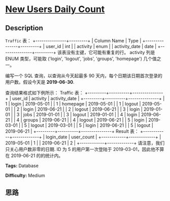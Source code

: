 # [New Users Daily Count][title]

## Description

`Traffic` 表：
            +---------------+---------+    | Column Name   | Type    |    +---------------+---------+    | user_id       | int     |    | activity      | enum    |    | activity_date | date    |    +---------------+---------+    该表没有主键，它可能有重复的行。    activity 列是 ENUM 类型，可能取 ('login', 'logout', 'jobs', 'groups', 'homepage') 几个值之一。    



编写一个 SQL 查询，以查询从今天起最多 90 天内，每个日期该日期首次登录的用户数。假设今天是  **2019-06-30**.

查询结果格式如下例所示：
            Traffic 表：    +---------+----------+---------------+    | user_id | activity | activity_date |    +---------+----------+---------------+    | 1       | login    | 2019-05-01    |    | 1       | homepage | 2019-05-01    |    | 1       | logout   | 2019-05-01    |    | 2       | login    | 2019-06-21    |    | 2       | logout   | 2019-06-21    |    | 3       | login    | 2019-01-01    |    | 3       | jobs     | 2019-01-01    |    | 3       | logout   | 2019-01-01    |    | 4       | login    | 2019-06-21    |    | 4       | groups   | 2019-06-21    |    | 4       | logout   | 2019-06-21    |    | 5       | login    | 2019-03-01    |    | 5       | logout   | 2019-03-01    |    | 5       | login    | 2019-06-21    |    | 5       | logout   | 2019-06-21    |    +---------+----------+---------------+        Result 表：    +------------+-------------+    | login_date | user_count  |    +------------+-------------+    | 2019-05-01 | 1           |    | 2019-06-21 | 2           |    +------------+-------------+    请注意，我们只关心用户数非零的日期.    ID 为 5 的用户第一次登陆于 2019-03-01，因此他不算在 2019-06-21 的的统计内。    


**Tags:** Database

**Difficulty:** Medium

## 思路

[title]: https://leetcode-cn.com/problems/new-users-daily-count

